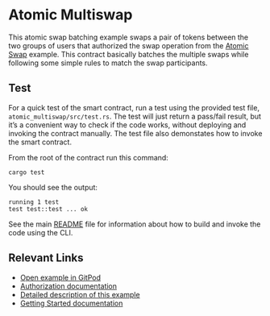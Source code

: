 # Atomic Multiswap
This atomic swap batching example swaps a pair of tokens between the two groups of users that authorized the swap operation from the [Atomic Swap](../atomic_swap) example. This contract basically batches the multiple swaps while following some simple rules to match the swap participants.

## Test
For a quick test of the smart contract, run a test using the provided test file, `atomic_multiswap/src/test.rs`. The test will just return a pass/fail result, but it’s a convenient way to check if the code works, without deploying and invoking the contract manually. The test file also demonstates how to invoke the smart contract. 

From the root of the contract run this command:

```
cargo test
```

You should see the output:

```
running 1 test
test test::test ... ok
```

See the main [README](../README.md) file for information about how to build and invoke the code using the CLI.

## Relevant Links
- [Open example in GitPod](https://gitpod.io/#https://github.com/stellar/soroban-examples)
- [Authorization documentation](https://developers.stellar.org/docs/learn/encyclopedia/security/authorization)
- [Detailed description of this example](https://developers.stellar.org/docs/build/smart-contracts/example-contracts/atomic-multi-swap)
- [Getting Started documentation](https://developers.stellar.org/docs/build/smart-contracts/getting-started)
